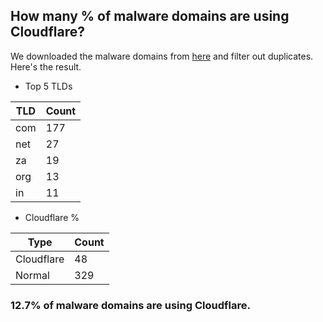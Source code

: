 ## How many % of malware domains are using Cloudflare?


We downloaded the malware domains from [here](https://urlhaus.abuse.ch) and filter out duplicates.
Here's the result.


[//]: # (start replacement)


- Top 5 TLDs

| TLD | Count |
| --- | --- |
| com | 177 |
| net | 27 |
| za | 19 |
| org | 13 |
| in | 11 |


- Cloudflare %

| Type | Count |
| --- | --- |
| Cloudflare | 48 |
| Normal | 329 |


### 12.7% of malware domains are using Cloudflare.